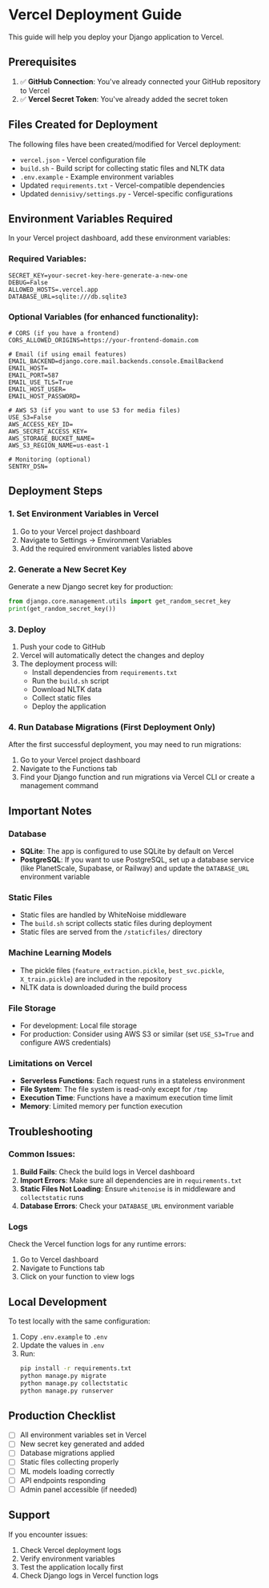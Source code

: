 # Vercel Deployment Guide

This guide will help you deploy your Django application to Vercel.

## Prerequisites

1. ✅ **GitHub Connection**: You've already connected your GitHub repository to Vercel
2. ✅ **Vercel Secret Token**: You've already added the secret token

## Files Created for Deployment

The following files have been created/modified for Vercel deployment:

- `vercel.json` - Vercel configuration file
- `build.sh` - Build script for collecting static files and NLTK data
- `.env.example` - Example environment variables
- Updated `requirements.txt` - Vercel-compatible dependencies
- Updated `dennisivy/settings.py` - Vercel-specific configurations

## Environment Variables Required

In your Vercel project dashboard, add these environment variables:

### Required Variables:
```
SECRET_KEY=your-secret-key-here-generate-a-new-one
DEBUG=False
ALLOWED_HOSTS=.vercel.app
DATABASE_URL=sqlite:///db.sqlite3
```

### Optional Variables (for enhanced functionality):
```
# CORS (if you have a frontend)
CORS_ALLOWED_ORIGINS=https://your-frontend-domain.com

# Email (if using email features)
EMAIL_BACKEND=django.core.mail.backends.console.EmailBackend
EMAIL_HOST=
EMAIL_PORT=587
EMAIL_USE_TLS=True
EMAIL_HOST_USER=
EMAIL_HOST_PASSWORD=

# AWS S3 (if you want to use S3 for media files)
USE_S3=False
AWS_ACCESS_KEY_ID=
AWS_SECRET_ACCESS_KEY=
AWS_STORAGE_BUCKET_NAME=
AWS_S3_REGION_NAME=us-east-1

# Monitoring (optional)
SENTRY_DSN=
```

## Deployment Steps

### 1. Set Environment Variables in Vercel
1. Go to your Vercel project dashboard
2. Navigate to Settings → Environment Variables
3. Add the required environment variables listed above

### 2. Generate a New Secret Key
Generate a new Django secret key for production:
```python
from django.core.management.utils import get_random_secret_key
print(get_random_secret_key())
```

### 3. Deploy
1. Push your code to GitHub
2. Vercel will automatically detect the changes and deploy
3. The deployment process will:
   - Install dependencies from `requirements.txt`
   - Run the `build.sh` script
   - Download NLTK data
   - Collect static files
   - Deploy the application

### 4. Run Database Migrations (First Deployment Only)
After the first successful deployment, you may need to run migrations:
1. Go to your Vercel project dashboard
2. Navigate to the Functions tab
3. Find your Django function and run migrations via Vercel CLI or create a management command

## Important Notes

### Database
- **SQLite**: The app is configured to use SQLite by default on Vercel
- **PostgreSQL**: If you want to use PostgreSQL, set up a database service (like PlanetScale, Supabase, or Railway) and update the `DATABASE_URL` environment variable

### Static Files
- Static files are handled by WhiteNoise middleware
- The `build.sh` script collects static files during deployment
- Static files are served from the `/staticfiles/` directory

### Machine Learning Models
- The pickle files (`feature_extraction.pickle`, `best_svc.pickle`, `X_train.pickle`) are included in the repository
- NLTK data is downloaded during the build process

### File Storage
- For development: Local file storage
- For production: Consider using AWS S3 or similar (set `USE_S3=True` and configure AWS credentials)

### Limitations on Vercel
- **Serverless Functions**: Each request runs in a stateless environment
- **File System**: The file system is read-only except for `/tmp`
- **Execution Time**: Functions have a maximum execution time limit
- **Memory**: Limited memory per function execution

## Troubleshooting

### Common Issues:

1. **Build Fails**: Check the build logs in Vercel dashboard
2. **Import Errors**: Make sure all dependencies are in `requirements.txt`
3. **Static Files Not Loading**: Ensure `whitenoise` is in middleware and `collectstatic` runs
4. **Database Errors**: Check your `DATABASE_URL` environment variable

### Logs
Check the Vercel function logs for any runtime errors:
1. Go to Vercel dashboard
2. Navigate to Functions tab
3. Click on your function to view logs

## Local Development

To test locally with the same configuration:

1. Copy `.env.example` to `.env`
2. Update the values in `.env`
3. Run:
   ```bash
   pip install -r requirements.txt
   python manage.py migrate
   python manage.py collectstatic
   python manage.py runserver
   ```

## Production Checklist

- [ ] All environment variables set in Vercel
- [ ] New secret key generated and added
- [ ] Database migrations applied
- [ ] Static files collecting properly
- [ ] ML models loading correctly
- [ ] API endpoints responding
- [ ] Admin panel accessible (if needed)

## Support

If you encounter issues:
1. Check Vercel deployment logs
2. Verify environment variables
3. Test the application locally first
4. Check Django logs in Vercel function logs